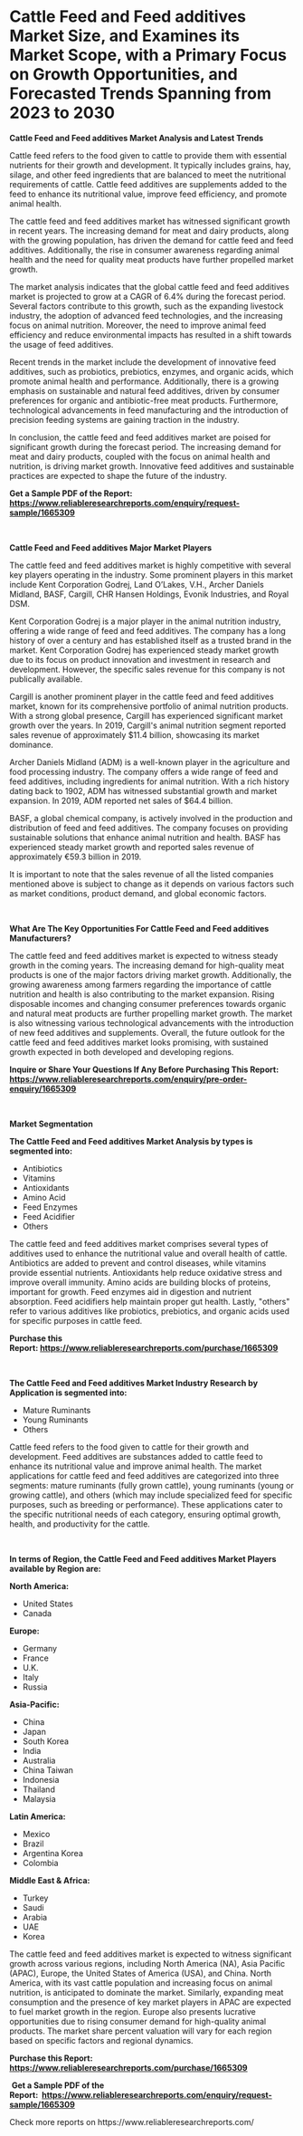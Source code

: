 <p><h1>Cattle Feed and Feed additives Market Size, and Examines its Market Scope, with a Primary Focus on Growth Opportunities, and Forecasted Trends Spanning from 2023 to 2030</h1></p><p><strong>Cattle Feed and Feed additives Market Analysis and Latest Trends</strong></p>
<p><p>Cattle feed refers to the food given to cattle to provide them with essential nutrients for their growth and development. It typically includes grains, hay, silage, and other feed ingredients that are balanced to meet the nutritional requirements of cattle. Cattle feed additives are supplements added to the feed to enhance its nutritional value, improve feed efficiency, and promote animal health.</p><p>The cattle feed and feed additives market has witnessed significant growth in recent years. The increasing demand for meat and dairy products, along with the growing population, has driven the demand for cattle feed and feed additives. Additionally, the rise in consumer awareness regarding animal health and the need for quality meat products have further propelled market growth.</p><p>The market analysis indicates that the global cattle feed and feed additives market is projected to grow at a CAGR of 6.4% during the forecast period. Several factors contribute to this growth, such as the expanding livestock industry, the adoption of advanced feed technologies, and the increasing focus on animal nutrition. Moreover, the need to improve animal feed efficiency and reduce environmental impacts has resulted in a shift towards the usage of feed additives.</p><p>Recent trends in the market include the development of innovative feed additives, such as probiotics, prebiotics, enzymes, and organic acids, which promote animal health and performance. Additionally, there is a growing emphasis on sustainable and natural feed additives, driven by consumer preferences for organic and antibiotic-free meat products. Furthermore, technological advancements in feed manufacturing and the introduction of precision feeding systems are gaining traction in the industry.</p><p>In conclusion, the cattle feed and feed additives market are poised for significant growth during the forecast period. The increasing demand for meat and dairy products, coupled with the focus on animal health and nutrition, is driving market growth. Innovative feed additives and sustainable practices are expected to shape the future of the industry.</p></p>
<p><strong>Get a Sample PDF of the Report:&nbsp; <a href="https://www.reliableresearchreports.com/enquiry/request-sample/1665309">https://www.reliableresearchreports.com/enquiry/request-sample/1665309</a></strong></p>
<p>&nbsp;</p>
<p><strong>Cattle Feed and Feed additives Major Market Players</strong></p>
<p><p>The cattle feed and feed additives market is highly competitive with several key players operating in the industry. Some prominent players in this market include Kent Corporation Godrej, Land O’Lakes, V.H., Archer Daniels Midland, BASF, Cargill, CHR Hansen Holdings, Evonik Industries, and Royal DSM.</p><p>Kent Corporation Godrej is a major player in the animal nutrition industry, offering a wide range of feed and feed additives. The company has a long history of over a century and has established itself as a trusted brand in the market. Kent Corporation Godrej has experienced steady market growth due to its focus on product innovation and investment in research and development. However, the specific sales revenue for this company is not publically available.</p><p>Cargill is another prominent player in the cattle feed and feed additives market, known for its comprehensive portfolio of animal nutrition products. With a strong global presence, Cargill has experienced significant market growth over the years. In 2019, Cargill's animal nutrition segment reported sales revenue of approximately $11.4 billion, showcasing its market dominance.</p><p>Archer Daniels Midland (ADM) is a well-known player in the agriculture and food processing industry. The company offers a wide range of feed and feed additives, including ingredients for animal nutrition. With a rich history dating back to 1902, ADM has witnessed substantial growth and market expansion. In 2019, ADM reported net sales of $64.4 billion.</p><p>BASF, a global chemical company, is actively involved in the production and distribution of feed and feed additives. The company focuses on providing sustainable solutions that enhance animal nutrition and health. BASF has experienced steady market growth and reported sales revenue of approximately €59.3 billion in 2019.</p><p>It is important to note that the sales revenue of all the listed companies mentioned above is subject to change as it depends on various factors such as market conditions, product demand, and global economic factors.</p></p>
<p>&nbsp;</p>
<p><strong>What Are The Key Opportunities For Cattle Feed and Feed additives Manufacturers?</strong></p>
<p><p>The cattle feed and feed additives market is expected to witness steady growth in the coming years. The increasing demand for high-quality meat products is one of the major factors driving market growth. Additionally, the growing awareness among farmers regarding the importance of cattle nutrition and health is also contributing to the market expansion. Rising disposable incomes and changing consumer preferences towards organic and natural meat products are further propelling market growth. The market is also witnessing various technological advancements with the introduction of new feed additives and supplements. Overall, the future outlook for the cattle feed and feed additives market looks promising, with sustained growth expected in both developed and developing regions.</p></p>
<p><strong>Inquire or Share Your Questions If Any Before Purchasing This Report: <a href="https://www.reliableresearchreports.com/enquiry/pre-order-enquiry/1665309">https://www.reliableresearchreports.com/enquiry/pre-order-enquiry/1665309</a></strong></p>
<p>&nbsp;</p>
<p><strong>Market Segmentation</strong></p>
<p><strong>The Cattle Feed and Feed additives Market Analysis by types is segmented into:</strong></p>
<p><ul><li>Antibiotics</li><li>Vitamins</li><li>Antioxidants</li><li>Amino Acid</li><li>Feed Enzymes</li><li>Feed Acidifier</li><li>Others</li></ul></p>
<p><p>The cattle feed and feed additives market comprises several types of additives used to enhance the nutritional value and overall health of cattle. Antibiotics are added to prevent and control diseases, while vitamins provide essential nutrients. Antioxidants help reduce oxidative stress and improve overall immunity. Amino acids are building blocks of proteins, important for growth. Feed enzymes aid in digestion and nutrient absorption. Feed acidifiers help maintain proper gut health. Lastly, "others" refer to various additives like probiotics, prebiotics, and organic acids used for specific purposes in cattle feed.</p></p>
<p><strong>Purchase this Report:&nbsp;<a href="https://www.reliableresearchreports.com/purchase/1665309">https://www.reliableresearchreports.com/purchase/1665309</a></strong></p>
<p>&nbsp;</p>
<p><strong>The Cattle Feed and Feed additives Market Industry Research by Application is segmented into:</strong></p>
<p><ul><li>Mature Ruminants</li><li>Young Ruminants</li><li>Others</li></ul></p>
<p><p>Cattle feed refers to the food given to cattle for their growth and development. Feed additives are substances added to cattle feed to enhance its nutritional value and improve animal health. The market applications for cattle feed and feed additives are categorized into three segments: mature ruminants (fully grown cattle), young ruminants (young or growing cattle), and others (which may include specialized feed for specific purposes, such as breeding or performance). These applications cater to the specific nutritional needs of each category, ensuring optimal growth, health, and productivity for the cattle.</p></p>
<p>&nbsp;</p>
<p><strong>In terms of Region, the Cattle Feed and Feed additives Market Players available by Region are:</strong></p>
<p>
    <p> <strong> North America: </strong>
        <ul>
            <li>United States</li>
            <li>Canada</li>
        </ul>
        </p> 
    <p> <strong> Europe: </strong>
        <ul>
            <li>Germany</li>
            <li>France</li>
            <li>U.K.</li>
            <li>Italy</li>
            <li>Russia</li>
        </ul>
        </p> 
    <p> <strong> Asia-Pacific: </strong>
        <ul>
            <li>China</li>
            <li>Japan</li>
            <li>South Korea</li>
            <li>India</li>
            <li>Australia</li>
            <li>China Taiwan</li>
            <li>Indonesia</li>
            <li>Thailand</li>
            <li>Malaysia</li>
        </ul>
        </p> 
    <p> <strong> Latin America: </strong>
        <ul>
            <li>Mexico</li>
            <li>Brazil</li>
            <li>Argentina Korea</li>
            <li>Colombia</li>
        </ul>
        </p> 
    <p> <strong> Middle East & Africa: </strong>
        <ul>
            <li>Turkey</li>
            <li>Saudi</li>
            <li>Arabia</li>
            <li>UAE</li>
            <li>Korea</li>
        </ul>
    </p>
    </p>
<p><p>The cattle feed and feed additives market is expected to witness significant growth across various regions, including North America (NA), Asia Pacific (APAC), Europe, the United States of America (USA), and China. North America, with its vast cattle population and increasing focus on animal nutrition, is anticipated to dominate the market. Similarly, expanding meat consumption and the presence of key market players in APAC are expected to fuel market growth in the region. Europe also presents lucrative opportunities due to rising consumer demand for high-quality animal products. The market share percent valuation will vary for each region based on specific factors and regional dynamics.</p></p>
<p><strong>Purchase this Report: <a href="https://www.reliableresearchreports.com/purchase/1665309">https://www.reliableresearchreports.com/purchase/1665309</a></strong></p>
<p>&nbsp;<strong>Get a Sample PDF of the Report:&nbsp;&nbsp;<a href="https://www.reliableresearchreports.com/enquiry/request-sample/1665309">https://www.reliableresearchreports.com/enquiry/request-sample/1665309</a></strong></p>
<p><strong></strong></p>
<p>Check more reports on https://www.reliableresearchreports.com/</p>